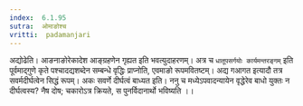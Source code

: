 ```yaml
---
index:  6.1.95
sutra:  ओमाङोश्च
vritti:  padamanjari
---
```


अद्योढेति। आङनाङोरेकादेश आङ्ग्रहणेन गृह्यत इति भवत्युदाहरणम्। अत्र च `धातूपसर्गयोः कार्यमन्तरङ्गम्` इति पूर्वमाद्गुणे कृते पश्चादद्यशब्देन सम्बन्धे वृद्धिः प्राप्नोति, एवमाङो रूपमवितष्टम्। अद्य गआगत इत्यादौ तत्र सवर्मदीर्घत्वेन सिद्धं रूपम्।
	अकः सवर्णे दीर्घत्वं बाध्यत इति। ननु च मध्येऽपवादन्यायेन वृद्धेरेव बाधो युक्तः न दीर्घत्वस्य? नैष दोष; चकारोऽत्र क्रियते, स पुनर्विदानार्थो भविष्यति ।। 

